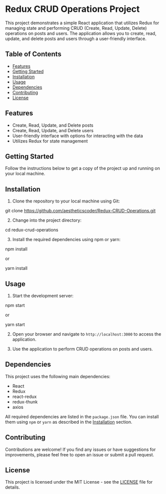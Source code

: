 # Redux CRUD Operations Project

This project demonstrates a simple React application that utilizes Redux for managing state and performing CRUD (Create, Read, Update, Delete) operations on posts and users. The application allows you to create, read, update, and delete posts and users through a user-friendly interface.

## Table of Contents

- [Features](#features)
- [Getting Started](#getting-started)
- [Installation](#installation)
- [Usage](#usage)
- [Dependencies](#dependencies)
- [Contributing](#contributing)
- [License](#license)

## Features

- Create, Read, Update, and Delete posts
- Create, Read, Update, and Delete users
- User-friendly interface with options for interacting with the data
- Utilizes Redux for state management

## Getting Started

Follow the instructions below to get a copy of the project up and running on your local machine.

## Installation

1. Clone the repository to your local machine using Git:

git clone https://github.com/aestheticscoder/Redux-CRUD-Operations.git

2. Change into the project directory:

cd redux-crud-operations

3. Install the required dependencies using npm or yarn:

npm install

or

yarn install

## Usage

1. Start the development server:

npm start

or

yarn start

2. Open your browser and navigate to `http://localhost:3000` to access the application.

3. Use the application to perform CRUD operations on posts and users.

## Dependencies

This project uses the following main dependencies:

- React
- Redux
- react-redux
- redux-thunk
- axios

All required dependencies are listed in the `package.json` file. You can install them using `npm` or `yarn` as described in the [Installation](#installation) section.

## Contributing

Contributions are welcome! If you find any issues or have suggestions for improvements, please feel free to open an issue or submit a pull request.

## License

This project is licensed under the MIT License - see the [LICENSE](LICENSE) file for details.
